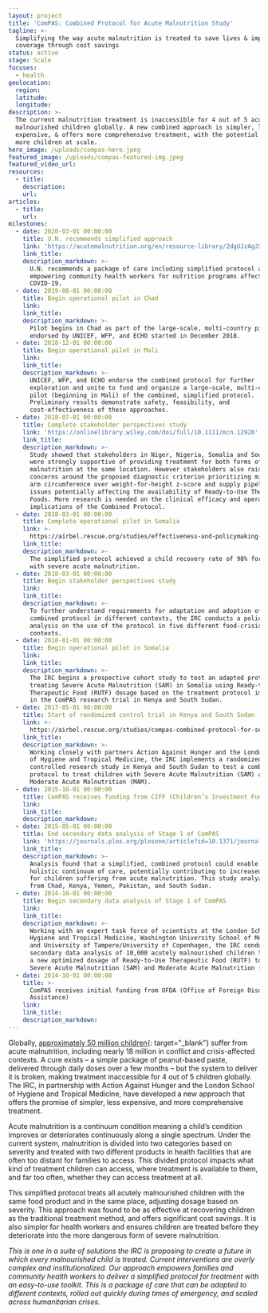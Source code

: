 ```yaml
---
layout: project
title: 'ComPAS: Combined Protocol for Acute Malnutrition Study'
tagline: >-
  Simplifying the way acute malnutrition is treated to save lives & improve
  coverage through cost savings
status: active
stage: Scale
focuses:
  - health
geolocation:
  region:
  latitude:
  longitude:
description: >-
  The current malnutrition treatment is inaccessible for 4 out of 5 acutely
  malnourished children globally. A new combined approach is simpler, less
  expensive, & offers more comprehensive treatment, with the potential to reach
  more children at scale.
hero_image: /uploads/compas-hero.jpeg
featured_image: /uploads/compas-featured-img.jpeg
featured_video_url:
resources:
  - title:
    description:
    url:
articles:
  - title:
    url:
milestones:
  - date: 2020-03-01 00:00:00
    title: U.N. recommends simplified approach
    link: 'https://acutemalnutrition.org/en/resource-library/2dgUJzAgJSgiCFjsDtwo8a'
    link_title:
    description_markdown: >-
      U.N. recommends a package of care including simplified protocol and
      empowering community health workers for nutrition programs affected by
      COVID-19.
  - date: 2019-08-01 00:00:00
    title: Begin operational pilot in Chad
    link:
    link_title:
    description_markdown: >-
      Pilot begins in Chad as part of the large-scale, multi-country pilot
      endorsed by UNICEF, WFP, and ECHO started in December 2018.
  - date: 2018-12-01 00:00:00
    title: Begin operational pilot in Mali
    link:
    link_title:
    description_markdown: >-
      UNICEF, WFP, and ECHO endorse the combined protocol for further
      exploration and unite to fund and organize a large-scale, multi-country
      pilot (beginning in Mali) of the combined, simplified protocol.
      Preliminary results demonstrate safety, feasibility, and
      cost-effectiveness of these approaches.
  - date: 2018-07-01 00:00:00
    title: Complete stakeholder perspectives study
    link: 'https://onlinelibrary.wiley.com/doi/full/10.1111/mcn.12920'
    link_title:
    description_markdown: >-
      Study showed that stakeholders in Niger, Nigeria, Somalia and South Sudan
      were strongly supportive of providing treatment for both forms of
      malnutrition at the same location. However stakeholders also raised
      concerns around the proposed diagnostic criterion prioritizing mid-upper
      arm circumference over weight-for-height z‐score and supply pipeline
      issues potentially affecting the availability of Ready-to-Use Therapeutic
      Foods. More research is needed on the clinical efficacy and operational
      implications of the Combined Protocol.
  - date: 2018-03-01 00:00:00
    title: Complete operational pilot in Somalia
    link: >-
      https://airbel.rescue.org/studies/effectiveness-and-policymaking-surrounding-the-combined-protocol-for-acute-malnutrition-in-food-crisis-affected-contexts/
    link_title:
    description_markdown: >-
      The simplified protocol achieved a child recovery rate of 98% for children
      with severe acute malnutrition.
  - date: 2018-03-01 00:00:00
    title: Begin stakeholder perspectives study
    link:
    link_title:
    description_markdown: >-
      To further understand requirements for adaptation and adoption of the
      combined protocol in different contexts, the IRC conducts a policy
      analysis on the use of the protocol in five different food-crisis affected
      contexts.
  - date: 2018-01-01 00:00:00
    title: Begin operational pilot in Somalia
    link:
    link_title:
    description_markdown: >-
      The IRC begins a prospective cohort study to test an adapted protocol for
      treating Severe Acute Malnutrition (SAM) in Somalia using Ready-to-Use
      Therapeutic Food (RUTF) dosage based on the treatment protocol implemented
      in the ComPAS research trial in Kenya and South Sudan.
  - date: 2017-05-01 00:00:00
    title: Start of randomized control trial in Kenya and South Sudan
    link: >-
      https://airbel.rescue.org/studies/compas-combined-protocol-for-severe-and-moderate-acute-malnutrition-study/
    link_title:
    description_markdown: >-
      Working closely with partners Action Against Hunger and the London School
      of Hygiene and Tropical Medicine, the IRC implements a randomized
      controlled research study in Kenya and South Sudan to test a combined
      protocol to treat children with Severe Acute Malnutrition (SAM) and
      Moderate Acute Malnutrition (MAM).
  - date: 2015-10-01 00:00:00
    title: ComPAS receives funding from CIFF (Children’s Investment Fund Foundation)
    link:
    link_title:
    description_markdown:
  - date: 2015-05-01 00:00:00
    title: End secondary data analysis of Stage 1 of ComPAS
    link: 'https://journals.plos.org/plosone/article?id=10.1371/journal.pone.0230452'
    link_title:
    description_markdown: >-
      Analysis found that a simplified, combined protocol could enable a more
      holistic continuum of care, potentially contributing to increased coverage
      for children suffering from acute malnutrition. This study analyzed data
      from Chad, Kenya, Yemen, Pakistan, and South Sudan.
  - date: 2014-10-01 00:00:00
    title: Begin secondary data analysis of Stage 1 of ComPAS
    link:
    link_title:
    description_markdown: >-
      Working with an expert task force of scientists at the London School of
      Hygiene and Tropical Medicine, Washington University School of Medicine,
      and University of Tampere/University of Copenhagen, the IRC conducts
      secondary data analysis of 10,000 acutely malnourished children to propose
      a new optimized dosage of Ready-to-Use Therapeutic Food (RUTF) to treat
      Severe Acute Malnutrition (SAM) and Moderate Acute Malnutrition (MAM).
  - date: 2014-10-01 00:00:00
    title: >-
      ComPAS receives initial funding from OFDA (Office of Foreign Disaster
      Assistance)
    link:
    link_title:
    description_markdown:
---
```


Globally, [approximately 50 million children](https://data.unicef.org/resources/jme-report-2020/){: target="_blank"} suffer from acute malnutrition, including nearly 18 million in conflict and crisis-affected contexts. A cure exists – a simple package of peanut-based paste, delivered through daily doses over a few months – but the system to deliver it is broken, making treatment inaccessible for 4 out of 5 children globally. The IRC, in partnership with Action Against Hunger and the London School of Hygiene and Tropical Medicine, have developed a new approach that offers the promise of simpler, less expensive, and more comprehensive treatment.

Acute malnutrition is a continuum condition meaning a child’s condition improves or deteriorates continuously along a single spectrum. Under the current system, malnutrition is divided into two categories based on severity and treated with two different products in health facilities that are often too distant for families to access. This divided protocol impacts what kind of treatment children can access, where treatment is available to them, and far too often, whether they can access treatment at all.

This simplified protocol treats all acutely malnourished children with the same food product and in the same place, adjusting dosage based on severity. This approach was found to be as effective at recovering children as the traditional treatment method, and offers significant cost savings. It is also simpler for health workers and ensures children are treated before they deteriorate into the more dangerous form of severe malnutrition.

*This is one in a suite of solutions the IRC is proposing to create a future in which every malnourished child is treated. Current interventions are overly complex and institutionalized. Our approach empowers families and community health workers to deliver a simplified protocol for treatment with an easy-to-use toolkit. This is a package of care that can be adapted to different contexts, rolled out quickly during times of emergency, and scaled across humanitarian crises.*